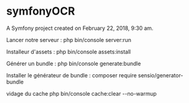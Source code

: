 symfonyOCR
==========

A Symfony project created on February 22, 2018, 9:30 am.

Lancer notre serveur :
php bin/console server:run

Installeur d'assets :
php bin/console assets:install

Générer un bundle :
php bin/console generate:bundle

Installer le générateur de bundle :
composer require sensio/generator-bundle

vidage du cache
php bin/console cache:clear --no-warmup 




